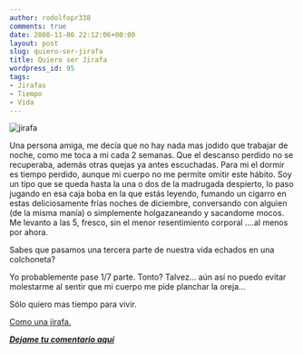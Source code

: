 ```yaml
---
author: rodolfopr338
comments: true
date: 2008-11-06 22:12:06+00:00
layout: post
slug: quiero-ser-jirafa
title: Quiero ser Jirafa
wordpress_id: 95
tags:
- Jirafas
- Tiempo
- Vida
---
```


![jirafa](http://sinjeta.files.wordpress.com/2008/11/jirafa.jpg)

Una persona amiga, me decía que no hay nada mas jodido que trabajar de noche, como me toca a mi cada 2 semanas. Que el descanso perdido no se recuperaba, además otras quejas ya antes escuchadas.
Para mi el dormir es tiempo perdido, aunque mi cuerpo no me permite omitir este hábito.
Soy un tipo que se queda hasta la una o dos de la madrugada despierto, lo paso jugando en esa caja boba en la que estás leyendo, fumando un cigarro en estas deliciosamente frías noches de diciembre, conversando con alguien (de la misma manía) o simplemente holgazaneando y sacandome mocos. 
Me levanto a las 5, fresco, sin el menor resentimiento corporal ....al menos por ahora.

Sabes que pasamos una tercera parte de nuestra vida echados en una colchoneta?

Yo probablemente pase 1/7 parte. Tonto? Talvez... aún así no puedo evitar molestarme al sentir que mi cuerpo me pide planchar la oreja... 

Sólo quiero mas tiempo para vivir.

[Como una jirafa.](http://adrianajaraes.blogspot.com/2007/07/hechos-sobre-jirafas-parte-ii.html)


**_[Dejame tu comentario aquí](http://sinjeta.wordpress.com/2008/11/06/quiero-ser-jirafa/#respond)_**


